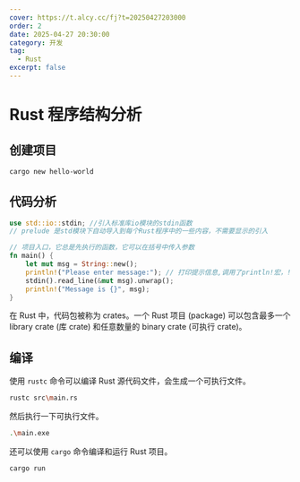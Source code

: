 ```yaml
---
cover: https://t.alcy.cc/fj?t=20250427203000
order: 2
date: 2025-04-27 20:30:00
category: 开发
tag:
  - Rust
excerpt: false
---
```


# Rust 程序结构分析

## 创建项目

```sh
cargo new hello-world
```

## 代码分析

```rust title="main.rs"
use std::io::stdin; //引入标准库io模块的stdin函数
// prelude 是std模块下自动导入到每个Rust程序中的一些内容，不需要显示的引入

// 项目入口，它总是先执行的函数，它可以在括号中传入参数
fn main() {
    let mut msg = String::new();
    println!("Please enter message:"); // 打印提示信息,调用了println!宏，!代表这不是一个普通的函数，而是一个宏
    stdin().read_line(&mut msg).unwrap();
    println!("Message is {}", msg);
}
```

在 Rust 中，代码包被称为 crates。一个 Rust 项目 (package) 可以包含最多一个 library crate (库 crate) 和任意数量的 binary crate (可执行 crate)。

## 编译

使用 `rustc` 命令可以编译 Rust 源代码文件，会生成一个可执行文件。

```sh
rustc src\main.rs
```

然后执行一下可执行文件。

```sh
.\main.exe
```

还可以使用 `cargo` 命令编译和运行 Rust 项目。

```sh
cargo run
```